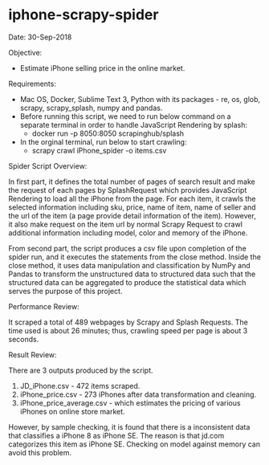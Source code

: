 # iphone-scrapy-spider
Date: 30-Sep-2018

Objective:
- Estimate iPhone selling price in the online market.

Requirements:
- Mac OS, Docker, Sublime Text 3, Python with its packages - re, os, glob, scrapy, scrapy_splash, numpy and pandas.
- Before running this script, we need to run below command on a separate terminal in order to handle JavaScript Rendering by splash:
  - docker run -p 8050:8050 scrapinghub/splash
- In the orginal terminal, run below to start crawling:
  - scrapy crawl iPhone_spider -o items.csv

Spider Script Overview:

In first part, it defines the total number of pages of search result and make the request of each pages by SplashRequest which provides JavaScript Rendering to load all the iPhone from the page. For each item, it crawls the selected information including sku, price, name of item, name of seller and the url of the item (a page provide detail information of the item). However, it also make request on the item url by normal Scrapy Request to crawl additional information including model, color and memory of the iPhone.

From second part, the script produces a csv file upon completion of the spider run, and it executes the statements from the close method. Inside the close method, it uses data manipulation and classification by NumPy and Pandas to transform the unstructured data to structured data such that the structured data can be aggregated to produce the statistical data which serves the purpose of this project. 

Performance Review:

It scraped a total of 489 webpages by Scrapy and Splash Requests. The time used is about 26 minutes; thus, crawling speed per page is about 3 seconds.

Result Review:

There are 3 outputs produced by the script.
1. JD_iPhone.csv - 472 items scraped.
2. iPhone_price.csv - 273 iPhones after data transformation and cleaning.
3. iPhone_price_average.csv - which estimates the pricing of various iPhones on online store market.

However, by sample checking, it is found that there is a inconsistent data that classifies a iPhone 8 as iPhone SE. The reason is that jd.com categorizes this item as iPhone SE. Checking on model against memory can avoid this problem.

